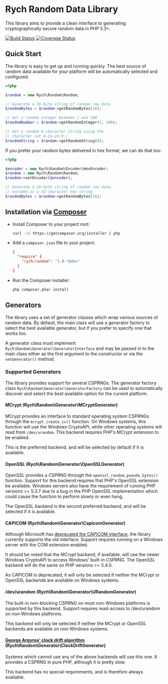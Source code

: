 Rych Random Data Library
========================

This library aims to provide a clean interface to generating cryptographically
secure random data in PHP 5.3+.

[![Build Status](https://travis-ci.org/rchouinard/rych-random.png?branch=master)](https://travis-ci.org/rchouinard/rych-random)
[![Coverage Status](https://coveralls.io/repos/rchouinard/rych-random/badge.png?branch=master)](https://coveralls.io/r/rchouinard/rych-random)

Quick Start
-----------

The library is easy to get up and running quickly. The best source of random
data available for your platform will be automatically selected and configured.

```php
<?php

$random = new Rych\Random\Random;

// Generate a 16-byte string of random raw data
$randomBytes = $random->getRandomBytes(16);

// Get a random integer between 1 and 100
$randomNumber = $random->getRandomInteger(1, 100);

// Get a random 8-character string using the
// character set A-Za-z0-9./
$randomString = $random->getRandomString(8);
```

If you prefer your random bytes delivered in hex format, we can do that too:

```php
<?php

$encoder = new Rych\Random\Encoder\HexEncoder;
$random = new Rych\Random\Random;
$random->setEncoder($encoder);

// Generate a 16-byte string of random raw data,
// encoded as a 32-character hex string
$randomBytes = $random->getRandomBytes(16);
```


Installation via [Composer](http://getcomposer.org/)
------------

 * Install Composer to your project root:
    ```bash
    curl -sS https://getcomposer.org/installer | php
    ```

 * Add a `composer.json` file to your project:
    ```json
    {
      "require" {
        "rych/random": "1.0.*@dev"
      }
    }
    ```

 * Run the Composer installer:
    ```bash
    php composer.phar install
    ```


Generators
----------

The library uses a set of generator classes which wrap various sources of random
data. By default, the main class will use a generator factory to select the best
available generator, but if you prefer to specify one that works too.

A generator class must implement `Rych\Random\Generator\GeneratorInterface` and
may be passed in to the main class either as the first argument to the
constructor or via the `setGenerator()` method.


### Supported Generators

The library provides support for several CSPRNGs. The generator factory class
`Rych\Random\Generator\GeneratorFactory` can be used to automatically discover
and select the best available option for the current platform.

#### MCrypt (Rych\Random\Generator\MCryptGenerator)

MCrypt provides an interface to standard operating system CSPRNGs through the
`mcrypt_create_iv()` function. On Windows systems, this function will use the
Windows CryptoAPI, while other operating systems will read from `/dev/urandom`.
This backend requires PHP's MCrypt extension to be enabled.

This is the preferred backend, and will be selected by default if it is
available.

#### OpenSSL (Rych\Random\Generator\OpenSSLGenerator)

OpenSSL provides a CSPRNG through the `openssl_random_pseudo_bytes()` function.
Support for this backend requires that PHP's OpenSSL extension be available.
Windows servers also have the requirement of running PHP versions >= 5.3.7 due
to a bug in the PHP OpenSSL implementation which could cause the function to
perform slowly or even hang.

The OpenSSL backend is the second preferred backend, and will be selected if it
is available.

#### CAPICOM (Rych\Random\Generator\CapicomGenerator)

Although Microsoft has [deprecated the CAPICOM interface](http://blogs.msdn.com/b/karinm/archive/2009/01/19/capicom-dll-removed-from-windows-sdk-for-windows-7.aspx),
the library currently supports the old interface. Support requires running on
a Windows server with the COM extension enabled.

It should be noted that the MCrypt backend, if available, will use the newer
Windows CryptoAPI to access Windows' built-in CSPRNG. The OpenSSL backend will
do the same on PHP versions >= 5.4.0.

As CAPICOM is deprecated, it will only be selected if neither the MCrypt or
OpenSSL backends are available on Windows systems.

#### /dev/urandom (Rych\Random\Generator\URandomGenerator)

The built-in non-blocking CSPRNG on most non-Windows platforms is supported
by this backend. Support requires read-access to /dev/urandom on non-Windows
platforms.

This backend will only be selected if neither the MCrypt or OpenSSL backends are
available on non-Windows systems.

#### [George Argyros' clock drift algorithm](https://github.com/GeorgeArgyros/Secure-random-bytes-in-PHP) (Rych\Random\Generator\ClockDriftGenerator)

Systems which cannot use any of the above backends will use this one. It
provides a CSPRNG in pure PHP, although it is pretty slow.

This backend has no special requirements, and is therefore always available.

